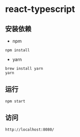 # react-typescript

## 安装依赖

- npm
```
npm install
```

- yarn

```
brew install yarn
yarn
```

## 运行

```
npm start
```


## 访问

```
http://localhost:8080/
```

